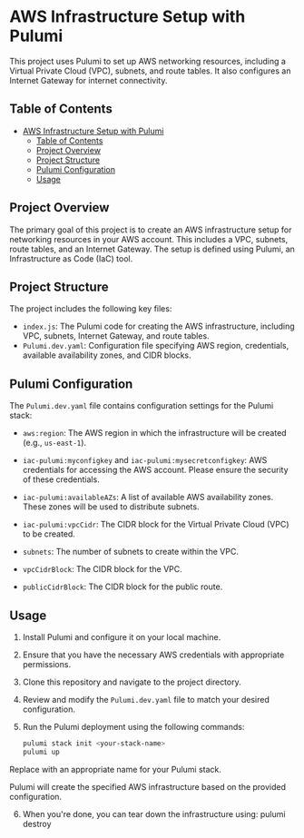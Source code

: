 # AWS Infrastructure Setup with Pulumi

This project uses Pulumi to set up AWS networking resources, including a Virtual Private Cloud (VPC), subnets, and route tables. It also configures an Internet Gateway for internet connectivity. 

## Table of Contents

- [AWS Infrastructure Setup with Pulumi](#aws-infrastructure-setup-with-pulumi)
  - [Table of Contents](#table-of-contents)
  - [Project Overview](#project-overview)
  - [Project Structure](#project-structure)
  - [Pulumi Configuration](#pulumi-configuration)
  - [Usage](#usage)

## Project Overview

The primary goal of this project is to create an AWS infrastructure setup for networking resources in your AWS account. This includes a VPC, subnets, route tables, and an Internet Gateway. The setup is defined using Pulumi, an Infrastructure as Code (IaC) tool.

## Project Structure

The project includes the following key files:

- `index.js`: The Pulumi code for creating the AWS infrastructure, including VPC, subnets, Internet Gateway, and route tables.
- `Pulumi.dev.yaml`: Configuration file specifying AWS region, credentials, available availability zones, and CIDR blocks.

## Pulumi Configuration

The `Pulumi.dev.yaml` file contains configuration settings for the Pulumi stack:

- `aws:region`: The AWS region in which the infrastructure will be created (e.g., `us-east-1`).

- `iac-pulumi:myconfigkey` and `iac-pulumi:mysecretconfigkey`: AWS credentials for accessing the AWS account. Please ensure the security of these credentials.

- `iac-pulumi:availableAZs`: A list of available AWS availability zones. These zones will be used to distribute subnets.

- `iac-pulumi:vpcCidr`: The CIDR block for the Virtual Private Cloud (VPC) to be created.

- `subnets`: The number of subnets to create within the VPC.

- `vpcCidrBlock`: The CIDR block for the VPC.

- `publicCidrBlock`: The CIDR block for the public route.

## Usage

1. Install Pulumi and configure it on your local machine.

2. Ensure that you have the necessary AWS credentials with appropriate permissions.

3. Clone this repository and navigate to the project directory.

4. Review and modify the `Pulumi.dev.yaml` file to match your desired configuration.

5. Run the Pulumi deployment using the following commands:

   ```bash
   pulumi stack init <your-stack-name>
   pulumi up

Replace <your-stack-name> with an appropriate name for your Pulumi stack.

Pulumi will create the specified AWS infrastructure based on the provided configuration.

6. When you're done, you can tear down the infrastructure using:
pulumi destroy